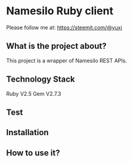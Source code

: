 # Namesilo Ruby client

Please follow me at: https://steemit.com/@yuxi

## What is the project about?

This project is a wrapper of Namesilo REST APIs.

## Technology Stack

Ruby V2.5
Gem V2.7.3

## Test


  
## Installation


## How to use it?


